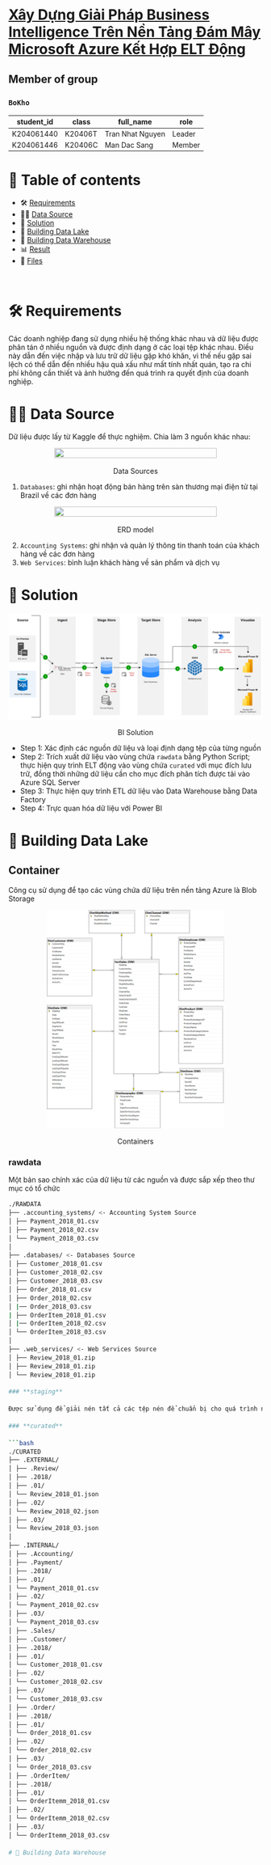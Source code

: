 # [Xây Dựng Giải Pháp Business Intelligence Trên Nền Tảng Đám Mây Microsoft Azure Kết Hợp ELT Động](https://github.com/trannhatnguyen2/K20406C_BoKho)

## Member of group

### **`BoKho`**

| student_id | class   | full_name        | role   |
| ---------- | ------- | ---------------- | ------ |
| K204061440 | K20406T | Tran Nhat Nguyen | Leader |
| K204061446 | K20406C | Man Dac Sang     | Member |

# 📕 Table of contents

<!--ts-->

- 🛠️ [Requirements](#️-requirements)
- 🧙‍♂️ [Data Source](#-data-source)
- 🚀 [Solution](#-solution)
- 🌊 [Building Data Lake](#-building-data-lake)
- 🧱 [Building Data Warehouse](#-building-data-warehouse)
- 📊 [Result](#️-result)
- 📂 [Files](#-files)
<!--te-->

 <br />

# 🛠️ Requirements

Các doanh nghiệp đang sử dụng nhiều hệ thống khác nhau và dữ liệu được phân tán ở nhiều nguồn và được định dạng ở các loại tệp khác nhau. Điều này dẫn đến việc nhập và lưu trữ dữ liệu gặp khó khăn, vì thế nếu gặp sai lệch có thể dẫn đến nhiều hậu quả xấu như mất tính nhất quán, tạo ra chi phí không cần thiết và ảnh hưởng đến quá trình ra quyết định của doanh nghiệp.

# 🧙‍♂️ Data Source

Dữ liệu được lấy từ Kaggle để thực nghiệm. Chia làm 3 nguồn khác nhau:

<p align="center">
<img src="./img/datasource.png" width=80% height=80%>

<p align="center">
    Data Sources
</p>

1. `Databases`: ghi nhận hoạt động bán hàng trên sàn thương mại điện tử tại Brazil về các đơn hàng

<p align="center">
<img src="./img/datasource.png" width=80% height=80%>

<p align="center">
    ERD model
</p>

2. `Accounting Systems`: ghi nhận và quản lý thông tin thanh toán của khách hàng về các đơn hàng
3. `Web Services`: bình luận khách hàng về sản phẩm và dịch vụ

# 🚀 Solution

<p align="center">
<img src="https://github.com/trannhatnguyen2/BI_BoKho/blob/main/img/BI_Process.png" width=100% height=100%>

<p align="center">
    BI Solution
</p>

- Step 1: Xác định các nguồn dữ liệu và loại định dạng tệp của từng nguồn
- Step 2: Trích xuất dữ liệu vào vùng chứa `rawdata` bằng Python Script; thực hiện quy trình ELT động vào vùng chứa `curated` với mục đích lưu trữ, đồng thời những dữ liệu cần cho mục đích phân tích được tải vào Azure SQL Server
- Step 3: Thực hiện quy trình ETL dữ liệu vào Data Warehouse bằng Data Factory
- Step 4: Trực quan hóa dữ liệu với Power BI

# 🌊 Building Data Lake

## Container

Công cụ sử dụng để tạo các vùng chứa dữ liệu trên nền tảng Azure là Blob Storage

<p align="center">
<img src="https://github.com/trannhatnguyen2/BI_BoKho/blob/main/img/DataWarehouse_StarSchema.png" width=70% height=70%>

<p align="center">
    Containers
</p>

### **rawdata**

Một bản sao chính xác của dữ liệu từ các nguồn và được sắp xếp theo thư mục có tổ chức

````bash
./RAWDATA
├── .accounting_systems/ <- Accounting System Source
│ ├── Payment_2018_01.csv
│ ├── Payment_2018_02.csv
│ └── Payment_2018_03.csv
│
├── .databases/ <- Databases Source
│ ├── Customer_2018_01.csv
│ ├── Customer_2018_02.csv
│ ├── Customer_2018_03.csv
│ ├── Order_2018_01.csv
│ ├── Order_2018_02.csv
│ |── Order_2018_03.csv
| ├── OrderItem_2018_01.csv
│ |── OrderItem_2018_02.csv
│ └── OrderItem_2018_03.csv
│
├── .web_services/ <- Web Services Source
│ ├── Review_2018_01.zip
│ ├── Review_2018_01.zip
│ └── Review_2018_01.zip

### **staging**

Được sử dụng để giải nén tất cả các tệp nén để chuẩn bị cho quá trình nhập dữ liệu vào `curated`

### **curated**

```bash
./CURATED
├── .EXTERNAL/
│ ├── .Review/
│ ├── .2018/
│ ├── .01/
│ └── Review_2018_01.json
│ ├── .02/
│ └── Review_2018_02.json
│ ├── .03/
│ └── Review_2018_03.json
│
├── .INTERNAL/
│ ├── .Accounting/
│ ├── .Payment/
│ ├── .2018/
│ ├── .01/
│ └── Payment_2018_01.csv
│ ├── .02/
│ └── Payment_2018_02.csv
│ ├── .03/
│ └── Payment_2018_03.csv
│ ├── .Sales/
│ ├── .Customer/
│ ├── .2018/
│ ├── .01/
│ └── Customer_2018_01.csv
│ ├── .02/
│ └── Customer_2018_02.csv
│ ├── .03/
│ └── Customer_2018_03.csv
│ ├── .Order/
│ ├── .2018/
│ ├── .01/
│ └── Order_2018_01.csv
│ ├── .02/
│ └── Order_2018_02.csv
│ ├── .03/
│ └── Order_2018_03.csv
│ ├── .OrderItem/
│ ├── .2018/
│ ├── .01/
│ └── OrderItemm_2018_01.csv
│ ├── .02/
│ └── OrderItemm_2018_02.csv
│ ├── .03/
│ └── OrderItemm_2018_03.csv

# 🧱 Building Data Warehouse
````
